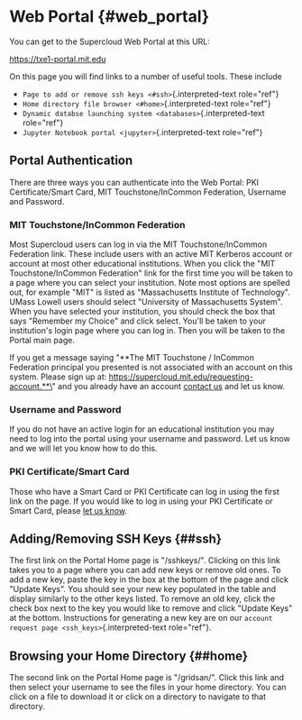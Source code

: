 Web Portal {#web_portal}
==========

You can get to the Supercloud Web Portal at this URL:

<https://txe1-portal.mit.edu>

On this page you will find links to a number of useful tools. These
include

-   `Page to add or remove ssh keys <#ssh>`{.interpreted-text
    role="ref"}
-   `Home directory file browser <#home>`{.interpreted-text role="ref"}
-   `Dynamic databse launching
    system <databases>`{.interpreted-text role="ref"}
-   `Jupyter Notebook
    portal <jupyter>`{.interpreted-text role="ref"}

Portal Authentication
---------------------

There are three ways you can authenticate into the Web Portal: PKI
Certificate/Smart Card, MIT Touchstone/InCommon Federation, Username and
Password.

### MIT Touchstone/InCommon Federation

Most Supercloud users can log in via the MIT Touchstone/InCommon
Federation link. These include users with an active MIT Kerberos account
or account at most other educational institutions. When you click the
\"MIT Touchstone/InCommon Federation\" link for the first time you will
be taken to a page where you can select your institution. Note most
options are spelled out, for example \"MIT\" is listed as
\"Massachusetts Institute of Technology\". UMass Lowell users should
select \"University of Massachusetts System\". When you have selected
your institution, you should check the box that says \"Remember my
Choice\" and click select. You\'ll be taken to your institution\'s login
page where you can log in. Then you will be taken to the Portal main
page.

If you get a message saying \"**The MIT Touchstone / InCommon Federation
principal you presented is not associated with an account on this
system. Please sign up at:
https://supercloud.mit.edu/requesting-account.**\" and you already have
an account [contact us](http://supercloud.mit.edu/contact) and let us
know.

### Username and Password

If you do not have an active login for an educational institution you
may need to log into the portal using your username and password. Let us
know and we will let you know how to do this.

### PKI Certificate/Smart Card

Those who have a Smart Card or PKI Certificate can log in using the
first link on the page. If you would like to log in using your PKI
Certificate or Smart Card, please [let us
know](http://supercloud.mit.edu/contact).

Adding/Removing SSH Keys {##ssh}
------------------------

The first link on the Portal Home page is \"/sshkeys/\". Clicking on
this link takes you to a page where you can add new keys or remove old
ones. To add a new key, paste the key in the box at the bottom of the
page and click \"Update Keys\". You should see your new key populated in
the table and display similarly to the other keys listed. To remove an
old key, click the check box next to the key you would like to remove
and click \"Update Keys\" at the bottom. Instructions for generating a
new key are on our `account request
page <ssh_keys>`{.interpreted-text role="ref"}.

Browsing your Home Directory {##home}
----------------------------

The second link on the Portal Home page is \"/gridsan/\". Click this
link and then select your username to see the files in your home
directory. You can click on a file to download it or click on a
directory to navigate to that directory.
